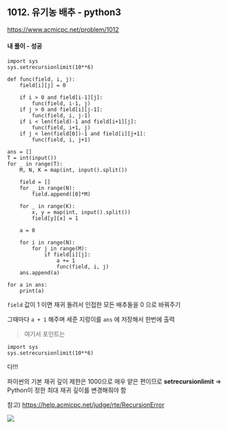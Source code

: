 ## 1012. 유기농 배추 - python3
https://www.acmicpc.net/problem/1012

#### 내 풀이 - 성공
```
import sys
sys.setrecursionlimit(10**6)

def func(field, i, j):
    field[i][j] = 0

    if i > 0 and field[i-1][j]:
        func(field, i-1, j)
    if j > 0 and field[i][j-1]:
        func(field, i, j-1)
    if i < len(field)-1 and field[i+1][j]:
        func(field, i+1, j)
    if j < len(field[0])-1 and field[i][j+1]:
        func(field, i, j+1)

ans = []
T = int(input())
for _ in range(T):
    M, N, K = map(int, input().split())

    field = []
    for _ in range(N):
        field.append([0]*M)

    for _ in range(K):
        x, y = map(int, input().split())
        field[y][x] = 1

    a = 0

    for i in range(N):
        for j in range(M):
            if field[i][j]:
                a += 1
                func(field, i, j)
    ans.append(a)

for a in ans:
    print(a)
```
`field` 값이 1 이면 재귀 돌려서 인접한 모든 배추들을 0 으로 바꿔주기

그때마다 `a + 1` 해주며 세준 지렁이를 `ans` 에 저장해서 한번에 출력

> 여기서 포인트는 
```
import sys
sys.setrecursionlimit(10**6)
```
다!!!
>
파이썬의 기본 재귀 깊이 제한은 1000으로 매우 얕은 편이므로
**setrecursionlimit** => Python이 정한 최대 재귀 깊이를 변경해줘야 함
>
참고) https://help.acmicpc.net/judge/rte/RecursionError

![](https://images.velog.io/images/jsh5408/post/5c595677-b622-4098-825a-d305fd6141eb/image.png)

